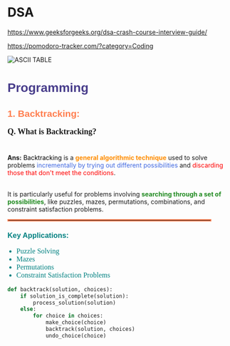 # DSA

https://www.geeksforgeeks.org/dsa-crash-course-interview-guide/

https://pomodoro-tracker.com/?category=Coding

![ASCII TABLE](https://github.com/user-attachments/assets/d78cc4c7-a1bd-441b-87a4-f29a91301c79)

<h1 style="font-family: Arial; color: darkslateblue;">Programming</h1>

<h2 style="font-family: Arial; color: coral;">1. Backtracking:</h2>

<p style="font-family: Georgia; font-size: 18px;">
<b>Q. What is Backtracking?</b><br><br>

<b>Ans:</b> <span style="color: black;">Backtracking</span> is a 
<span style="color: darkorange;"><b>general algorithmic technique</b></span> used to solve problems 
<span style="color: royalblue;">incrementally by trying out different possibilities</span> 
and <span style="color: red;">discarding those that don't meet the conditions</span>.

<br>
It is particularly useful for problems involving 
<span style="color: forestgreen;"><b>searching through a set of possibilities</b></span>, 
like puzzles, mazes, permutations, combinations, and constraint satisfaction problems.
</p>

<hr style="border: 2px solid coral; width: 90%;">

<h3 style="font-family: Arial; color: teal;">Key Applications:</h3>
<ul style="font-family: Verdana; font-size: 16px; padding-left: 20px;">
  <li style="color: teal;">Puzzle Solving</li>
  <li style="color: teal;">Mazes</li>
  <li style="color: teal;">Permutations</li>
  <li style="color: teal;">Constraint Satisfaction Problems</li>
</ul>

```python
def backtrack(solution, choices):
    if solution_is_complete(solution):
        process_solution(solution)
    else:
        for choice in choices:
            make_choice(choice)
            backtrack(solution, choices)
            undo_choice(choice)


